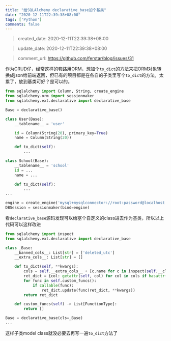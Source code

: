 ```yaml
---
title: "给SQLAlchemy declarative_base加个基类"
date: "2020-12-11T22:39:38+08:00"
tags: ['Python']
comments: false
---
```


> created_date: 2020-12-11T22:39:38+08:00

> update_date: 2020-12-11T22:39:38+08:00

> comment_url: https://github.com/ferstar/blog/issues/31

作为CRUD仔，经常这样的套路用ORM，想加个`to_dict`的方法来把ORM对象转换成json给前端返回，但已有的项目都是在各自的子类里写个`to_dict`的方法，太累了，放到基类可好？是可以的。
```python
from sqlalchemy import Column, String, create_engine
from sqlalchemy.orm import sessionmaker
from sqlalchemy.ext.declarative import declarative_base

Base = declarative_base()

class User(Base):
    __tablename__ = 'user'

    id = Column(String(20), primary_key=True)
    name = Column(String(20))

    def to_dict(self):
        ...

class School(Base):
    __tablename__ = 'school'
    id = ...
    name = ...

    def to_dict(self):
        ...
...

engine = create_engine('mysql+mysqlconnector://root:password@localhost:3306/test')
DBSession = sessionmaker(bind=engine)
```
看`declarative_base`源码发现可以给塞个自定义的class进去作为基类，所以以上代码可以这样改进

```python
from sqlalchemy import inspect
from sqlalchemy.ext.declarative import declarative_base

class _Base:
    __banned_cols__: List[str] = ['deleted_utc']
    __extra_cols__: List[str] = []

    def to_dict(self, **kwargs):
        cols = self.__extra_cols__ + [c.name for c in inspect(self.__class__).c]
        ret_dict = {col: getattr(self, col) for col in cols if hasattr(self, col) and col not in self.__banned_cols__}
        for func in self.custom_funcs():
            if callable(func):
                ret_dict.update(func(ret_dict, **kwargs))
        return ret_dict

    def custom_funcs(self) -> List[FunctionType]:
        return []

Base = declarative_base(cls=_Base)
...
```

这样子类model class就没必要去再写一遍`to_dict`方法了

